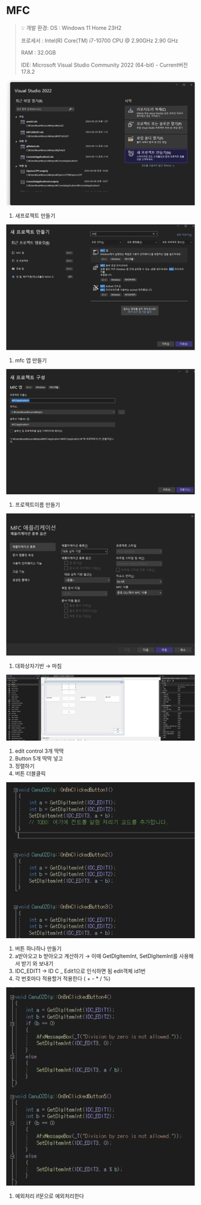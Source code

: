 # MFC

> 💡 개발 환경: OS : Windows 11 Home 23H2
> 
> 
> 프로세서 : Intel(R) Core(TM) i7-10700 CPU @ 2.90GHz 2.90 GHz
> 
> RAM : 32.0GB
> 
> IDE: Microsoft Visual Studio Community 2022 (64-bit) - Current버전 17.8.2
> 

![Untitled](README/Untitled.png)

1. 새프로젝트 만들기

![Untitled](README/Untitled%201.png)

1. mfc 앱 만들기

![Untitled](README/Untitled%202.png)

1. 프로젝트이름 만들기

![Untitled](README/Untitled%203.png)

1. 대화상자기반 → 마침

![Untitled](README/Untitled%204.png)

1. edit control 3개 딱딱
2. Button 5개 딱딱 넣고 
3. 정렬하기
4. 버튼 더블클릭

![Untitled](README/Untitled%205.png)

1. 버튼 하나하나 만들기
2. a받아오고 b 받아오고 계산하기 → 이때 GetDlgItemInt, SetDlgItemInt를 사용해서 받기 와 보내기
3. IDC_EDIT1 → ID C _ Edit1으로 인식하면 됨 edit객체 id1번
4. 각 번호마다 적용할거 적용한다 ( + - * / %)

![Untitled](README/Untitled%206.png)

1. 예외처리 if문으로 예외처리한다
